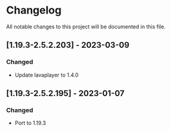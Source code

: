 # Changelog
All notable changes to this project will be documented in this file.

## [1.19.3-2.5.2.203] - 2023-03-09
### Changed
 - Update lavaplayer to 1.4.0

## [1.19.3-2.5.2.195] - 2023-01-07
### Changed
 - Port to 1.19.3